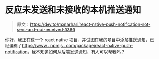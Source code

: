 # 反应未发送和未接收的本机推送通知

> 原文：<https://dev.to/mxnarhari/react-native-push-notification-not-sent-and-not-received-5386>

你好，我正在做一个 react native 项目，并试图在我的项目中添加推送通知，已经遵循了[https://www . npmjs . com/package/react-native-push-notification](https://www.npmjs.com/package/react-native-push-notification)，我不知道如何从后端发送通知，有人可以帮我吗？